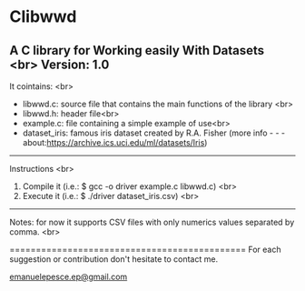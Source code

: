 Clibwwd
=======

A C library for Working easily With Datasets <br\>
Version: 1.0
---------------------------------------------

It cointains: <br\>
- libwwd.c: source file that contains the main functions of the library <br\>
- libwwd.h: header file<br\>
- example.c: file containing a simple example of use<br\>
- dataset_iris: famous iris dataset created by R.A. Fisher (more info - - - about:https://archive.ics.uci.edu/ml/datasets/Iris)

---------------------------------------------
Instructions <br\>
1. Compile it (i.e.: $ gcc -o driver example.c libwwd.c) <br\>
2. Execute it (i.e.: $ ./driver dataset_iris.csv) <br\>

---------------------------------------------
Notes: for now it supports CSV files with only numerics values separated by comma. <br\>

=============================================
For each suggestion or contribution don't hesitate to contact me.

emanuelepesce.ep@gmail.com
